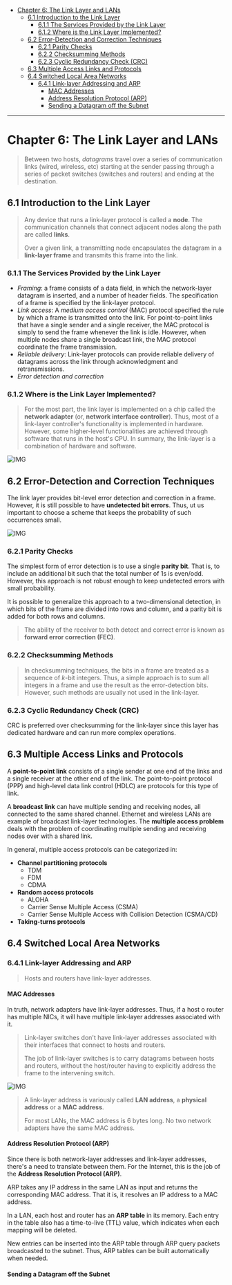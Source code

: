 - [Chapter 6: The Link Layer and LANs](#chapter-6-the-link-layer-and-lans)
  - [6.1 Introduction to the Link Layer](#61-introduction-to-the-link-layer)
    - [6.1.1 The Services Provided by the Link Layer](#611-the-services-provided-by-the-link-layer)
    - [6.1.2 Where is the Link Layer Implemented?](#612-where-is-the-link-layer-implemented)
  - [6.2 Error-Detection and Correction Techniques](#62-error-detection-and-correction-techniques)
    - [6.2.1 Parity Checks](#621-parity-checks)
    - [6.2.2 Checksumming Methods](#622-checksumming-methods)
    - [6.2.3 Cyclic Redundancy Check (CRC)](#623-cyclic-redundancy-check-crc)
  - [6.3 Multiple Access Links and Protocols](#63-multiple-access-links-and-protocols)
  - [6.4 Switched Local Area Networks](#64-switched-local-area-networks)
    - [6.4.1 Link-layer Addressing and ARP](#641-link-layer-addressing-and-arp)
      - [MAC Addresses](#mac-addresses)
      - [Address Resolution Protocol (ARP)](#address-resolution-protocol-arp)
      - [Sending a Datagram off the Subnet](#sending-a-datagram-off-the-subnet)

---
# Chapter 6: The Link Layer and LANs

> Between two hosts, *datagrams* travel over a series of communication links (wired, wireless, etc) starting at the sender passing through a series of packet switches (switches and routers) and ending at the destination.

## 6.1 Introduction to the Link Layer

> Any device that runs a link-layer protocol is called a **node**. The communication channels that connect adjacent nodes along the path are called **links**.
> 
> Over a given link, a transmitting node encapsulates the datagram in a **link-layer frame** and transmits this frame into the link.

### 6.1.1 The Services Provided by the Link Layer

- *Framing*: a frame consists of a data field, in which the network-layer datagram is inserted, and a number of header fields. The specification of a frame is specified by the link-layer protocol.
- *Link access*: A *medium access control* (MAC) protocol specified the rule by which a frame is transmitted onto the link. For point-to-point links that have a single sender and a single receiver, the MAC protocol is simply to send the frame whenever the link is idle. However, when multiple nodes share a single broadcast link, the MAC protocol coordinate the frame transmission.
- *Reliable delivery*: Link-layer protocols can provide reliable delivery of datagrams across the link through acknowledgment and retransmissions.
- *Error detection and correction*

### 6.1.2 Where is the Link Layer Implemented?

> For the most part, the link layer is implemented on a chip called the **network adapter** (or, **network interface controller**). Thus, most of a link-layer controller's functionality is implemented in hardware. However, some higher-level functionalities are achieved through software that runs in the host's CPU. In summary, the link-layer is a combination of hardware and software.

![IMG](imgs/6-2.png)

## 6.2 Error-Detection and Correction Techniques

The link layer provides bit-level error detection and correction in a frame. However, it is still possible to have **undetected bit errors**. Thus, ut us important to choose a scheme that keeps the probability of such occurrences small.

![IMG](imgs/6-3.png)

### 6.2.1 Parity Checks

The simplest form of error detection is to use a single **parity bit**. That is, to include an additional bit such that the total number of 1s is even/odd. However, this approach is not robust enough to keep undetected errors with small probability.

It is possible to generalize this approach to a two-dimensional detection, in which bits of the frame are divided into rows and column, and a parity bit is added for both rows and columns.

> The ability of the receiver to both detect and correct error is known as **forward error correction (FEC)**.

### 6.2.2 Checksumming Methods

> In checksumming techniques, the bits in a frame are treated as a sequence of $k$-bit integers. Thus, a simple approach is to sum all integers in a frame and use the result as the error-detection bits. However, such methods are usually not used in the link-layer.

### 6.2.3 Cyclic Redundancy Check (CRC)

CRC is preferred over checksumming for the link-layer since this layer has dedicated hardware and can run more complex operations.

## 6.3 Multiple Access Links and Protocols

A **point-to-point link** consists of a single sender at one end of the links and a single receiver at the other end of the link. The point-to-point protocol (PPP) and high-level data link control (HDLC) are protocols for this type of link.

A **broadcast link** can have multiple sending and receiving nodes, all connected to the same shared channel. Ethernet and wireless LANs are example of broadcast link-layer technologies. The **multiple access problem** deals with the problem of coordinating multiple sending and receiving nodes over with a shared link.

In general, multiple access protocols can be categorized in:

  - **Channel partitioning protocols**
    - TDM
    - FDM
    - CDMA
  - **Random access protocols**
    - ALOHA
    - Carrier Sense Multiple Access (CSMA)
    - Carrier Sense Multiple Access with Collision Detection (CSMA/CD)
  - **Taking-turns protocols**

## 6.4 Switched Local Area Networks

### 6.4.1 Link-layer Addressing and ARP

> Hosts and routers have link-layer addresses.

#### MAC Addresses

In truth, network adapters have link-layer addresses. Thus, if a host o router has multiple NICs, it will have multiple link-layer addresses associated with it.

> Link-layer switches don't have link-layer addresses associated with their interfaces that connect to hosts and routers. 
> 
> The job of link-layer switches is to carry datagrams between hosts and routers, without the host/router having to explicitly address the frame to the intervening switch.

![IMG](imgs/6-16.png)

> A link-layer address is variously called **LAN address**, a **physical address** or a **MAC address**.
> 
> For most LANs, the MAC address is 6 bytes long. No two network adapters have the same MAC address.

#### Address Resolution Protocol (ARP)

Since there is both network-layer addresses and link-layer addresses, there's a need to translate between them. For the Internet, this is the job of the **Address Resolution Protocol (ARP)**. 

ARP takes any IP address in the same LAN as input and returns the corresponding MAC address. That it is, it resolves an IP address to a MAC address.

In a LAN, each host and router has an **ARP table** in its memory. Each entry in the table also has a time-to-live (TTL) value, which indicates when each mapping will be deleted. 

New entries can be inserted into the ARP table through ARP query packets broadcasted to the subnet. Thus, ARP tables can be built automatically when needed.

#### Sending a Datagram off the Subnet

